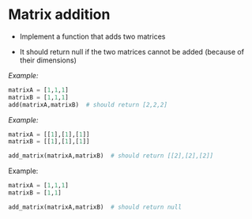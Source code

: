 # Matrix addition
* Implement a function that adds two matrices

* It should return null if the two matrices cannot be added (because of their dimensions)

*Example:*

```python
matrixA = [1,1,1]
matrixB = [1,1,1]
add(matrixA,matrixB)  # should return [2,2,2]
```


*Example:*
```python
matrixA = [[1],[1],[1]]
matrixB = [[1],[1],[1]]

add_matrix(matrixA,matrixB)  # should return [[2],[2],[2]]
```
Example: 
```python
matrixA = [1,1,1]
matrixB = [1,1]

add_matrix(matrixA,matrixB)  # should return null
```